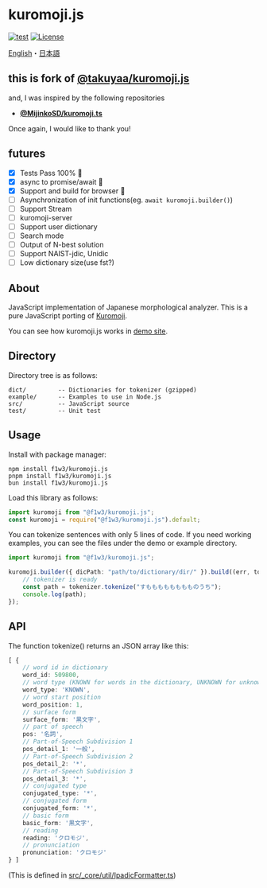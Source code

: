 # kuromoji.js

[![test](https://github.com/f1w3/kuromoji.js/actions/workflows/test.yml/badge.svg)](https://github.com/f1w3/kuromoji.js/actions/workflows/test.yml)
[![License](https://img.shields.io/badge/License-Apache_2.0-blue.svg)](/LICENSE.txt)

[English](/docs/README-en.md)・[日本語](/docs/README-ja.md)

## this is fork of [@takuyaa/kuromoji.js](https://github.com/takuyaa/kuromoji.js)

and, I was inspired by the following repositories

- **[@MijinkoSD/kuromoji.ts](https://github.com/MijinkoSD/kuromoji.ts)**

Once again, I would like to thank you!

## futures

- [x] Tests Pass 100% :partying_face:
- [x] async to promise/await :partying_face:
- [x] Support and build for browser :partying_face:
- [ ] Asynchronization of init functions(eg. `await kuromoji.builder()`)
- [ ] Support Stream
- [ ] kuromoji-server
- [ ] Support user dictionary
- [ ] Search mode
- [ ] Output of N-best solution
- [ ] Support NAIST-jdic, Unidic
- [ ] Low dictionary size(use fst?)

## About

JavaScript implementation of Japanese morphological analyzer.
This is a pure JavaScript porting of [Kuromoji](https://www.atilika.com/ja/kuromoji/).

You can see how kuromoji.js works in [demo site](https://coco-ly.com/kuromoji.js/).

## Directory

Directory tree is as follows:

    dict/         -- Dictionaries for tokenizer (gzipped)
    example/      -- Examples to use in Node.js
    src/          -- JavaScript source
    test/         -- Unit test

## Usage

Install with package manager:
```
npm install f1w3/kuromoji.js
pnpm install f1w3/kuromoji.js
bun install f1w3/kuromoji.js
```

Load this library as follows:
```typescript
import kuromoji from "@f1w3/kuromoji.js";
const kuromoji = require("@f1w3/kuromoji.js").default;
```

You can tokenize sentences with only 5 lines of code.
If you need working examples, you can see the files under the demo or example directory.

```typescript
import kuromoji from "@f1w3/kuromoji.js";

kuromoji.builder({ dicPath: "path/to/dictionary/dir/" }).build((err, tokenizer) => {
    // tokenizer is ready
    const path = tokenizer.tokenize("すもももももももものうち");
    console.log(path);
});
```

## API

The function tokenize() returns an JSON array like this:

```typescript
[ {
    // word id in dictionary
    word_id: 509800,
    // word type (KNOWN for words in the dictionary, UNKNOWN for unknown words)
    word_type: 'KNOWN',
    // word start position
    word_position: 1,
    // surface form
    surface_form: '黒文字',
    // part of speech
    pos: '名詞',
    // Part-of-Speech Subdivision 1
    pos_detail_1: '一般',
    // Part-of-Speech Subdivision 2
    pos_detail_2: '*',
    // Part-of-Speech Subdivision 3
    pos_detail_3: '*',
    // conjugated type
    conjugated_type: '*',
    // conjugated form
    conjugated_form: '*',
    // basic form
    basic_form: '黒文字',
    // reading
    reading: 'クロモジ',
    // pronunciation
    pronunciation: 'クロモジ'
} ]
```

(This is defined in [src/_core/util/IpadicFormatter.ts](/src/_core/util/IpadicFormatter.ts))
